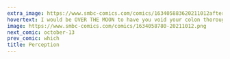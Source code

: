 ```yaml
---
extra_image: https://www.smbc-comics.com/comics/163405883620211012after.png
hovertext: I would be OVER THE MOON to have you void your colon thoroughly!
image: https://www.smbc-comics.com/comics/1634058780-20211012.png
next_comic: october-13
prev_comic: which
title: Perception
---
```


